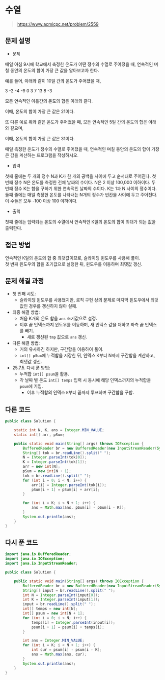 # 수열

> https://www.acmicpc.net/problem/2559

## 문제 설명

- 문제

매일 아침 9시에 학교에서 측정한 온도가 어떤 정수의 수열로 주어졌을 때, 연속적인 며칠 동안의 온도의 합이 가장 큰 값을 알아보고자 한다.

예를 들어, 아래와 같이 10일 간의 온도가 주어졌을 때,

3 -2 -4 -9 0 3 7 13 8 -3

모든 연속적인 이틀간의 온도의 합은 아래와 같다.

이때, 온도의 합이 가장 큰 값은 21이다.

또 다른 예로 위와 같은 온도가 주어졌을 때, 모든 연속적인 5일 간의 온도의 합은 아래와 같으며,

이때, 온도의 합이 가장 큰 값은 31이다.

매일 측정한 온도가 정수의 수열로 주어졌을 때, 연속적인 며칠 동안의 온도의 합이 가장 큰 값을 계산하는 프로그램을 작성하시오.

- 입력

첫째 줄에는 두 개의 정수 N과 K가 한 개의 공백을 사이에 두고 순서대로 주어진다. 첫 번째 정수 N은 온도를 측정한 전체 날짜의 수이다. N은 2 이상 100,000 이하이다. 두 번째 정수 K는 합을 구하기
위한 연속적인 날짜의 수이다. K는 1과 N 사이의 정수이다. 둘째 줄에는 매일 측정한 온도를 나타내는 N개의 정수가 빈칸을 사이에 두고 주어진다. 이 수들은 모두 -100 이상 100 이하이다.

- 출력

첫째 줄에는 입력되는 온도의 수열에서 연속적인 K일의 온도의 합이 최대가 되는 값을 출력한다.

## 접근 방법

연속적인 K일의 온도의 합 중 최댓값이므로, 슬라이딩 윈도우를 사용해 풀이.  
첫 번째 윈도우의 합을 초기값으로 설정한 뒤, 윈도우를 이동하며 최댓값 갱신.

## 문제 해결 과정

- 첫 번째 시도:
    - 슬라이딩 윈도우를 사용했지만, 로직 구현 상의 문제로 마지막 윈도우에서 최댓값인 경우를 갱신하지 않아 실패.
- 최종 해결 방법:
    - 처음 K개의 온도 합을 `ans` 초기값으로 설정.
    - 이후 끝 인덱스까지 윈도우를 이동하며, 새 인덱스 값을 더하고 좌측 끝 인덱스를 빼기.
        - 새로 갱신된 `tmp` 값으로 `ans` 갱신.
- 다른 해결 방법:
    - 거의 유사하긴 하지만, 구간합을 이용하여 풀이.
    - `int[] pSum`에 누적합을 저장한 뒤, 인덱스 K부터 N까지 구간합을 계산하고, 최댓값 갱신.
- 25.7.5. 다시 푼 방법:
    - 누적합 `int[] psum`을 활용.
    - 각 날짜 별 온도 `int[] temps` 입력 시 동시에 해당 인덱스까지의 누적합을 `psum`에 기입.
        - 이후 누적합의 인덱스 `K`부터 끝까지 루프하며 구간합을 구함.

## 다른 코드

```java
public class Solution {

    static int N, K, ans = Integer.MIN_VALUE;
    static int[] arr, pSum;

    public static void main(String[] args) throws IOException {
        BufferedReader br = new BufferedReader(new InputStreamReader(System.in));
        String[] tok = br.readLine().split(" ");
        N = Integer.parseInt(tok[0]);
        K = Integer.parseInt(tok[1]);
        arr = new int[N];
        pSum = new int[N + 1];
        tok = br.readLine().split(" ");
        for (int i = 0; i < N; i++) {
            arr[i] = Integer.parseInt(tok[i]);
            pSum[i + 1] = pSum[i] + arr[i];
        }

        for (int i = K; i < N + 1; i++) {
            ans = Math.max(ans, pSum[i] - pSum[i - K]);
        }
        System.out.println(ans);
    }
}
```

## 다시 푼 코드

```java
import java.io.BufferedReader;
import java.io.IOException;
import java.io.InputStreamReader;

public class Solution {

    public static void main(String[] args) throws IOException {
        BufferedReader br = new BufferedReader(new InputStreamReader(System.in));
        String[] input = br.readLine().split(" ");
        int N = Integer.parseInt(input[0]);
        int K = Integer.parseInt(input[1]);
        input = br.readLine().split(" ");
        int[] temps = new int[N];
        int[] psum = new int[N + 1];
        for (int i = 0; i < N; i++) {
            temps[i] = Integer.parseInt(input[i]);
            psum[i + 1] = psum[i] + temps[i];
        }

        int ans = Integer.MIN_VALUE;
        for (int i = K; i < N + 1; i++) {
            int cur = psum[i] - psum[i - K];
            ans = Math.max(ans, cur);
        }
        System.out.println(ans);
    }
}
```
